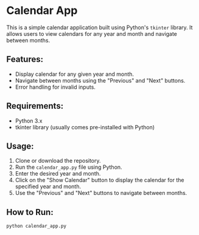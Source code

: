 # Calendar App

This is a simple calendar application built using Python's `tkinter` library. It allows users to view calendars for any year and month and navigate between months.

## Features:

- Display calendar for any given year and month.
- Navigate between months using the "Previous" and "Next" buttons.
- Error handling for invalid inputs.

## Requirements:

- Python 3.x
- tkinter library (usually comes pre-installed with Python)

## Usage:

1. Clone or download the repository.
2. Run the `calendar_app.py` file using Python.
3. Enter the desired year and month.
4. Click on the "Show Calendar" button to display the calendar for the specified year and month.
5. Use the "Previous" and "Next" buttons to navigate between months.

## How to Run:

```bash
python calendar_app.py
